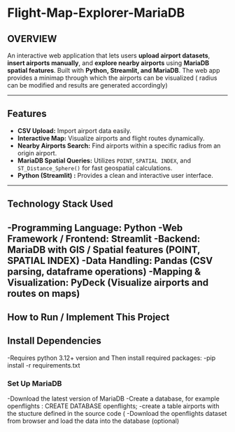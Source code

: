 # Flight-Map-Explorer-MariaDB

## OVERVIEW
An interactive web application that lets users **upload airport datasets**, **insert airports manually**, and **explore nearby airports** using **MariaDB spatial features**. Built with **Python, Streamlit, and MariaDB**. The web app provides a minimap through which the airports can be visualized ( radius can be modified and results are generated accordingly) 

---

##  Features

-  **CSV Upload:** Import airport data easily.
-  **Interactive Map:** Visualize airports and flight routes dynamically.
-  **Nearby Airports Search:** Find airports within a specific radius from an origin airport.
-  **MariaDB Spatial Queries:** Utilizes `POINT`, `SPATIAL INDEX`, and `ST_Distance_Sphere()` for fast geospatial calculations.
-  **Python (Streamlit) :** Provides a clean and interactive user interface.

---
## Technology Stack Used
-Programming Language: Python
-Web Framework / Frontend: Streamlit
-Backend: MariaDB with GIS / Spatial features (POINT, SPATIAL INDEX)
-Data Handling: Pandas (CSV parsing, dataframe operations)
-Mapping & Visualization: PyDeck (Visualize airports and routes on maps)
---
## How to Run / Implement This Project

## Install Dependencies

-Requires python 3.12+ version and Then install required packages:
-pip install -r requirements.txt

### Set Up MariaDB

-Download the latest version of MariaDB
-Create a database, for example openflights : CREATE DATABASE openflights;
-create a table airports with the stucture defined in the source code ( 
-Download the openflights dataset from browser and load the data into the database (optional) 


